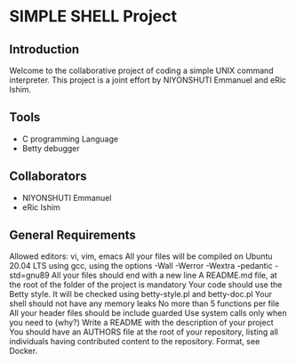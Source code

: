 # SIMPLE SHELL Project

## Introduction
Welcome to the collaborative project of coding a simple UNIX command interpreter. This project is a joint effort by NIYONSHUTI    Emmanuel and eRic Ishim.
## Tools
- C programming Language
- Betty debugger
## Collaborators
- NIYONSHUTI Emmanuel
- eRic Ishim
## General Requirements
Allowed editors: vi, vim, emacs
All your files will be compiled on Ubuntu 20.04 LTS using gcc, using the options -Wall -Werror -Wextra -pedantic -std=gnu89
All your files should end with a new line
A README.md file, at the root of the folder of the project is mandatory
Your code should use the Betty style. It will be checked using betty-style.pl and betty-doc.pl
Your shell should not have any memory leaks
No more than 5 functions per file
All your header files should be include guarded
Use system calls only when you need to (why?)
Write a README with the description of your project
You should have an AUTHORS file at the root of your repository, listing all individuals having contributed content to the repository. Format, see Docker.
